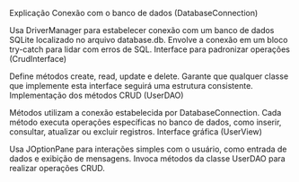 Explicação
Conexão com o banco de dados (DatabaseConnection)

Usa DriverManager para estabelecer conexão com um banco de dados SQLite localizado no arquivo database.db.
Envolve a conexão em um bloco try-catch para lidar com erros de SQL.
Interface para padronizar operações (CrudInterface)

Define métodos create, read, update e delete.
Garante que qualquer classe que implemente esta interface seguirá uma estrutura consistente.
Implementação dos métodos CRUD (UserDAO)

Métodos utilizam a conexão estabelecida por DatabaseConnection.
Cada método executa operações específicas no banco de dados, como inserir, consultar, atualizar ou excluir registros.
Interface gráfica (UserView)

Usa JOptionPane para interações simples com o usuário, como entrada de dados e exibição de mensagens.
Invoca métodos da classe UserDAO para realizar operações CRUD.
